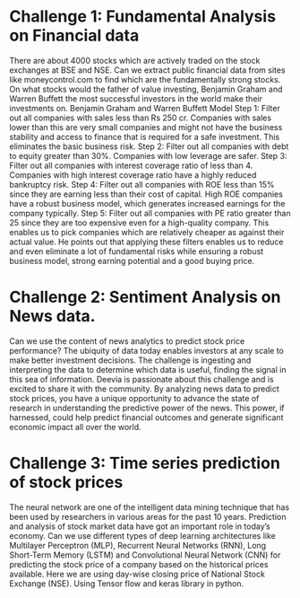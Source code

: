 # Challenge 1: Fundamental Analysis on Financial data

There are about 4000 stocks which are actively traded on the stock exchanges at BSE and NSE. Can we 
extract public financial data from sites like moneycontrol.com to find which are the fundamentally strong 
stocks. On what stocks would the father of value investing, Benjamin Graham and Warren Buffett the 
most successful investors in the world make their investments on.
Benjamin Graham and Warren Buffett Model
Step 1: Filter out all companies with sales less than Rs 250 cr. 
Companies with sales lower than this are very small companies and might not have the business stability 
and access to finance that is required for a safe investment. This eliminates the basic business risk. 
Step 2: Filter out all companies with debt to equity greater than 30%. 
Companies with low leverage are safer. 
Step 3: Filter out all companies with interest coverage ratio of less than 4. 
Companies with high interest coverage ratio have a highly reduced bankruptcy risk. 
Step 4: Filter out all companies with ROE less than 15% 
since they are earning less than their cost of capital. High ROE companies have a robust business model, 
which generates increased earnings for the company typically. 
Step 5: Filter out all companies with PE ratio greater than 25 
since they are too expensive even for a high-quality company. This enables us to pick companies which are 
relatively cheaper as against their actual value. He points out that applying these filters enables us to 
reduce and even eliminate a lot of fundamental risks while ensuring a robust business model, strong 
earning potential and a good buying price. 

# Challenge 2: Sentiment Analysis on News data.
Can we use the content of news analytics to predict stock price performance? The ubiquity of data today enables investors at any scale to make better investment decisions. The challenge is ingesting and 
interpreting the data to determine which data is useful, finding the signal in this sea of information. Deevia is passionate about this challenge and is excited to share it with the community. By analyzing news data to predict stock prices, you have a unique opportunity to advance the state of research in understanding the predictive power of the news. This power, if harnessed, could help predict financial outcomes and generate significant economic impact all over the world.



# Challenge 3: Time series prediction of stock prices
The neural network are one of the intelligent data mining technique that has been used by researchers in various areas for the past 10 years. Prediction and analysis of stock market data have got an important role in today’s economy. Can we use different types of deep learning architectures like Multilayer Perceptron (MLP), Recurrent Neural Networks (RNN), Long Short-Term Memory (LSTM) and Convolutional Neural Network (CNN) for predicting the stock price of a company based on the historical prices available. Here we are using day-wise closing price of National Stock Exchange (NSE).
Using Tensor flow and keras library in python.

 
